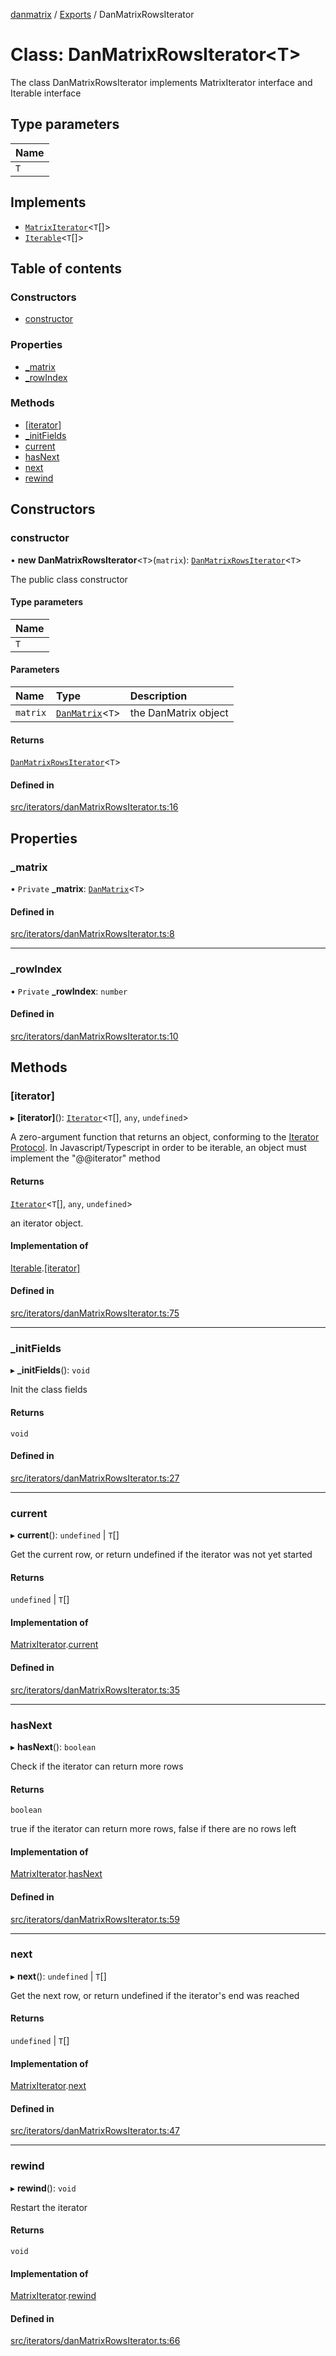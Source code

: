 [danmatrix](../README.md) / [Exports](../modules.md) / DanMatrixRowsIterator

# Class: DanMatrixRowsIterator\<T\>

The class DanMatrixRowsIterator implements MatrixIterator interface and Iterable interface

## Type parameters

| Name |
| :------ |
| `T` |

## Implements

- [`MatrixIterator`](../interfaces/MatrixIterator.md)\<`T`[]\>
- [`Iterable`](../interfaces/internal_.Iterable.md)\<`T`[]\>

## Table of contents

### Constructors

- [constructor](DanMatrixRowsIterator.md#constructor)

### Properties

- [\_matrix](DanMatrixRowsIterator.md#_matrix)
- [\_rowIndex](DanMatrixRowsIterator.md#_rowindex)

### Methods

- [[iterator]](DanMatrixRowsIterator.md#[iterator])
- [\_initFields](DanMatrixRowsIterator.md#_initfields)
- [current](DanMatrixRowsIterator.md#current)
- [hasNext](DanMatrixRowsIterator.md#hasnext)
- [next](DanMatrixRowsIterator.md#next)
- [rewind](DanMatrixRowsIterator.md#rewind)

## Constructors

### constructor

• **new DanMatrixRowsIterator**\<`T`\>(`matrix`): [`DanMatrixRowsIterator`](DanMatrixRowsIterator.md)\<`T`\>

The public class constructor

#### Type parameters

| Name |
| :------ |
| `T` |

#### Parameters

| Name | Type | Description |
| :------ | :------ | :------ |
| `matrix` | [`DanMatrix`](DanMatrix.md)\<`T`\> | the DanMatrix object |

#### Returns

[`DanMatrixRowsIterator`](DanMatrixRowsIterator.md)\<`T`\>

#### Defined in

[src/iterators/danMatrixRowsIterator.ts:16](https://github.com/evildead/DanMatrix/blob/12c0c58/src/iterators/danMatrixRowsIterator.ts#L16)

## Properties

### \_matrix

• `Private` **\_matrix**: [`DanMatrix`](DanMatrix.md)\<`T`\>

#### Defined in

[src/iterators/danMatrixRowsIterator.ts:8](https://github.com/evildead/DanMatrix/blob/12c0c58/src/iterators/danMatrixRowsIterator.ts#L8)

___

### \_rowIndex

• `Private` **\_rowIndex**: `number`

#### Defined in

[src/iterators/danMatrixRowsIterator.ts:10](https://github.com/evildead/DanMatrix/blob/12c0c58/src/iterators/danMatrixRowsIterator.ts#L10)

## Methods

### [iterator]

▸ **[iterator]**(): [`Iterator`](../interfaces/internal_.Iterator.md)\<`T`[], `any`, `undefined`\>

A zero-argument function that returns an object, conforming to the [Iterator Protocol](https://developer.mozilla.org/en-US/docs/Web/JavaScript/Reference/Iteration_protocols#the_iterator_protocol).
In Javascript/Typescript in order to be iterable, an object must implement the "@@iterator" method

#### Returns

[`Iterator`](../interfaces/internal_.Iterator.md)\<`T`[], `any`, `undefined`\>

an iterator object.

#### Implementation of

[Iterable](../interfaces/internal_.Iterable.md).[[iterator]](../interfaces/internal_.Iterable.md#[iterator])

#### Defined in

[src/iterators/danMatrixRowsIterator.ts:75](https://github.com/evildead/DanMatrix/blob/12c0c58/src/iterators/danMatrixRowsIterator.ts#L75)

___

### \_initFields

▸ **_initFields**(): `void`

Init the class fields

#### Returns

`void`

#### Defined in

[src/iterators/danMatrixRowsIterator.ts:27](https://github.com/evildead/DanMatrix/blob/12c0c58/src/iterators/danMatrixRowsIterator.ts#L27)

___

### current

▸ **current**(): `undefined` \| `T`[]

Get the current row, or return undefined if the iterator was not yet started

#### Returns

`undefined` \| `T`[]

#### Implementation of

[MatrixIterator](../interfaces/MatrixIterator.md).[current](../interfaces/MatrixIterator.md#current)

#### Defined in

[src/iterators/danMatrixRowsIterator.ts:35](https://github.com/evildead/DanMatrix/blob/12c0c58/src/iterators/danMatrixRowsIterator.ts#L35)

___

### hasNext

▸ **hasNext**(): `boolean`

Check if the iterator can return more rows

#### Returns

`boolean`

true if the iterator can return more rows, false if there are no rows left

#### Implementation of

[MatrixIterator](../interfaces/MatrixIterator.md).[hasNext](../interfaces/MatrixIterator.md#hasnext)

#### Defined in

[src/iterators/danMatrixRowsIterator.ts:59](https://github.com/evildead/DanMatrix/blob/12c0c58/src/iterators/danMatrixRowsIterator.ts#L59)

___

### next

▸ **next**(): `undefined` \| `T`[]

Get the next row, or return undefined if the iterator's end was reached

#### Returns

`undefined` \| `T`[]

#### Implementation of

[MatrixIterator](../interfaces/MatrixIterator.md).[next](../interfaces/MatrixIterator.md#next)

#### Defined in

[src/iterators/danMatrixRowsIterator.ts:47](https://github.com/evildead/DanMatrix/blob/12c0c58/src/iterators/danMatrixRowsIterator.ts#L47)

___

### rewind

▸ **rewind**(): `void`

Restart the iterator

#### Returns

`void`

#### Implementation of

[MatrixIterator](../interfaces/MatrixIterator.md).[rewind](../interfaces/MatrixIterator.md#rewind)

#### Defined in

[src/iterators/danMatrixRowsIterator.ts:66](https://github.com/evildead/DanMatrix/blob/12c0c58/src/iterators/danMatrixRowsIterator.ts#L66)

